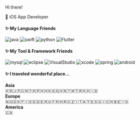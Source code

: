Hi there! 

📱 iOS App Developer

#### ✨ My Language Friends<br>
![java](https://img.shields.io/badge/-java-orange?style=flat&logo=java&logoColor=white)
![swift](https://img.shields.io/badge/-Swift-critical?style=flat&logo=swift&logoColor=white)
![python](https://img.shields.io/badge/-Python-blue?style=flat&logo=Python&logoColor=yellow)
![Flutter](https://img.shields.io/badge/-Flutter-8CBCEF?style=flat&logo=Flutter&logoColor=2060FF)

#### ✨ My Tool & Framework Friends<br>
![mysql](https://img.shields.io/badge/-MySQL-orange?style=flat-square&logo=mysql&logoColor=white)
![eclipse](https://img.shields.io/badge/-Eclipse-333366?style=flat-square&logo=Eclipse&logoColor=white)
![VisualStudio](https://img.shields.io/badge/-VisualStudio-3333FF?style=flat-square&logo=VisualStudio&logoColor=white)
![xcode](https://img.shields.io/badge/-Xcode-6699FF?style=flat-square&logo=Xcode&logoColor=white)
![spring](https://img.shields.io/badge/-Spring-33CC33?style=flat-square&logo=Spring&logoColor=white)
![android](https://img.shields.io/badge/-AndroidStudio-darkgreen?style=flat-square&logo=android&logoColor=white)

#### ✨ I traveled wonderful place... <br>
**Asia**<br>
🇰🇷🇯🇵🇨🇳🇹🇭🇵🇭🇭🇰🇸🇬🇻🇳🇹🇼🇹🇷🇰🇭🇮🇩 <br>
**Europe**<br>
🇳🇴🇩🇰🇫🇮🇸🇪🇩🇪🇷🇺🇫🇷🇭🇷🇨🇿🇮🇹🇦🇹🇪🇸🇸🇮🇨🇭🇧🇪🇮🇸 <br>
**America**<br>
🇨🇦



<!--
**walking-jw/walking-jw** is a ✨ _special_ ✨ repository because its `README.md` (this file) appears on your GitHub profile.

Here are some ideas to get you started:

- 🔭 I’m currently working on ...
- 🌱 I’m currently learning ...
- 👯 I’m looking to collaborate on ...
- 🤔 I’m looking for help with ...
- 💬 Ask me about ...
- 📫 How to reach me: ...
- 😄 Pronouns: ...
- ⚡ Fun fact: ...
-->
